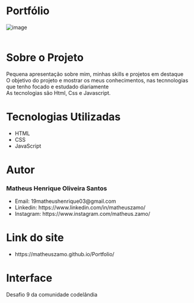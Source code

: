 # Portfólio

![image](https://user-images.githubusercontent.com/78445566/206883427-1c30cde4-ff69-4508-a9ae-f3e8fb1076a1.png)<br><br>
<h1>Sobre o Projeto</h1>
Pequena apresentação sobre mim, minhas skills e projetos em destaque<br>
O objetivo do projeto e mostrar os meus conhecimentos, nas tecnnologias que tenho focado e estudado diariamente<br>As tecnologias são Html, Css e Javascript.
<h1>Tecnologias Utilizadas</h1>
<ul>
  <li>HTML</li>
  <li>CSS</li>
  <li>JavaScript</li>
</ul>
<h1>Autor</h1>
<h3>Matheus Henrique Oliveira Santos</h3>
<ul>
  <li>Email: 19matheushenrique03@gmail.com</li>
  <li>Linkedin: https://www.linkedin.com/in/matheuszamo/</li>
  <li>Instagram: https://www.instagram.com/matheus.zamo/</li>
</ul>
<h1>Link do site</h1>
<ul>
<li>https://matheuszamo.github.io/Portfolio/</li>
</ul>
<h1>Interface</h1>
Desafio 9 da comunidade codelândia

